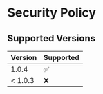 # Security Policy

## Supported Versions

| Version | Supported          |
| ------- | ------------------ |
| 1.0.4   | :white_check_mark: |
| < 1.0.3 | :x:                |
